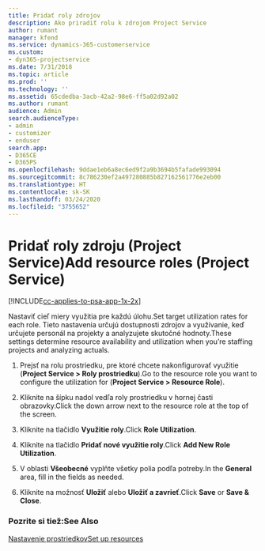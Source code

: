 ```yaml
---
title: Pridať roly zdrojov
description: Ako priradiť rolu k zdrojom Project Service
author: rumant
manager: kfend
ms.service: dynamics-365-customerservice
ms.custom:
- dyn365-projectservice
ms.date: 7/31/2018
ms.topic: article
ms.prod: ''
ms.technology: ''
ms.assetid: 65cdedba-3acb-42a2-98e6-ff5a02d92a02
ms.author: rumant
audience: Admin
search.audienceType:
- admin
- customizer
- enduser
search.app:
- D365CE
- D365PS
ms.openlocfilehash: 9ddae1eb6a8ec6ed9f2a9b3694b5fafade993094
ms.sourcegitcommit: 8c786230ef2a497280885b827162561776e2eb00
ms.translationtype: HT
ms.contentlocale: sk-SK
ms.lasthandoff: 03/24/2020
ms.locfileid: "3755652"
---
```

# <a name="add-resource-roles-project-service"></a><span data-ttu-id="dc808-103">Pridať roly zdroju (Project Service)</span><span class="sxs-lookup"><span data-stu-id="dc808-103">Add resource roles (Project Service)</span></span>

[!INCLUDE[cc-applies-to-psa-app-1x-2x](../includes/cc-applies-to-psa-app-1x-2x.md)]

<span data-ttu-id="dc808-104">Nastaviť cieľ miery využitia pre každú úlohu.</span><span class="sxs-lookup"><span data-stu-id="dc808-104">Set target utilization rates for each role.</span></span> <span data-ttu-id="dc808-105">Tieto nastavenia určujú dostupnosti zdrojov a využívanie, keď určujete personál na projekty a analyzujete skutočné hodnoty.</span><span class="sxs-lookup"><span data-stu-id="dc808-105">These settings determine resource availability and utilization when you’re staffing projects and analyzing actuals.</span></span>  
  
1.  <span data-ttu-id="dc808-106">Prejsť na rolu prostriedku, pre ktoré chcete nakonfigurovať využitie (**Project Service > Roly prostriedku**).</span><span class="sxs-lookup"><span data-stu-id="dc808-106">Go to the resource role you want to configure the utilization for (**Project Service > Resource Role**).</span></span>  
  
2.  <span data-ttu-id="dc808-107">Kliknite na šípku nadol vedľa roly prostriedku v hornej časti obrazovky.</span><span class="sxs-lookup"><span data-stu-id="dc808-107">Click the down arrow next to the resource role at the top of the screen.</span></span>  
  
3.  <span data-ttu-id="dc808-108">Kliknite na tlačidlo **Využitie roly**.</span><span class="sxs-lookup"><span data-stu-id="dc808-108">Click **Role Utilization**.</span></span>  
  
4.  <span data-ttu-id="dc808-109">Kliknite na tlačidlo **Pridať nové využitie roly**.</span><span class="sxs-lookup"><span data-stu-id="dc808-109">Click **Add New Role Utilization**.</span></span>  
  
5.  <span data-ttu-id="dc808-110">V oblasti **Všeobecné** vyplňte všetky polia podľa potreby.</span><span class="sxs-lookup"><span data-stu-id="dc808-110">In the **General** area, fill in the fields as needed.</span></span>  
  
6.  <span data-ttu-id="dc808-111">Kliknite na možnosť **Uložiť** alebo **Uložiť a zavrieť**.</span><span class="sxs-lookup"><span data-stu-id="dc808-111">Click **Save** or **Save & Close**.</span></span>  
  
### <a name="see-also"></a><span data-ttu-id="dc808-112">Pozrite si tiež:</span><span class="sxs-lookup"><span data-stu-id="dc808-112">See Also</span></span>  
 [<span data-ttu-id="dc808-113">Nastavenie prostriedkov</span><span class="sxs-lookup"><span data-stu-id="dc808-113">Set up resources</span></span>](../project-service/set-up-resources.md)
